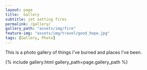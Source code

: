 ```yaml
---
layout: page
title:  Gallery
subtitle: jet setting fires
permalink: /gallery/
gallery_path: "assets/img/fire"
feature-img: "assets/img/travel/good_hope.jpg"
tags: [Gallery, Photo]
---
```


This is a photo gallery of things I've burned and places I've been. 


{% include gallery.html gallery_path=page.gallery_path %}
